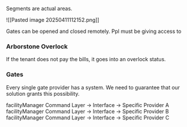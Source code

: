 
Segments are actual areas.

![[Pasted image 20250411112152.png]]

Gates can be opened and closed remotely.
Ppl must be giving access to

### Arborstone Overlock

If the tenant does not pay the bills, it goes into an overlock status.


### Gates
Every single gate provider has a system. We need to guarantee that our solution grants this possibility.

facilityManager Command Layer -> Interface -> Specific Provider A
facilityManager Command Layer -> Interface -> Specific Provider B
facilityManager Command Layer -> Interface -> Specific Provider C